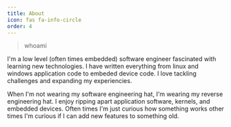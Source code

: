 ```yaml
---
title: About
icon: fas fa-info-circle
order: 4
---
```



> whoami

I'm a low level (often times embedded) software engineer fascinated with learning new technologies. I have written everything from linux and windows application code to embeded device code. I love tackling challenges and expanding my experiencies. 

When I'm not wearing my software engineering hat, I'm wearing my reverse engineering hat. I enjoy ripping apart application software, kernels, and embedded devices. Often times I'm just curious how something works other times I'm curious if I can add new features to something old.